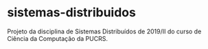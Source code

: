 # sistemas-distribuidos
Projeto da disciplina de Sistemas Distribuídos de 2019/II do curso de Ciência da Computação da PUCRS.
